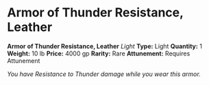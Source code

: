 # Armor of Thunder Resistance, Leather

**Armor of Thunder Resistance, Leather**
_Light_
**Type:** Light
**Quantity:** 1
**Weight:** 10 lb
**Price:** 4000 gp
**Rarity:** Rare
**Attunement:** Requires Attunement

*You have Resistance to Thunder damage while you wear this armor.*